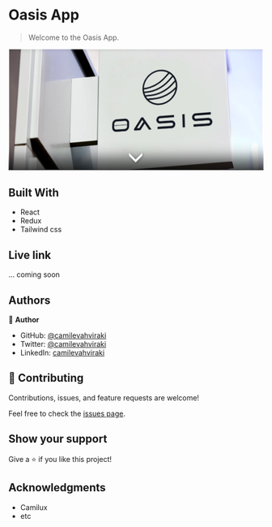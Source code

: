 
 # Oasis App

> Welcome to the Oasis App.

  <img src='./public/images/Screenshot from 2023-02-20 23-35-13.png' alt=''>


## Built With

- React
- Redux
- Tailwind css

## Live link

... coming soon

## Authors

👤 **Author**

- GitHub: [@camilevahviraki](https://github.com/camilevahviraki)
- Twitter: [@camilevahviraki](https://twitter.com/CamileVahviraki)
- LinkedIn: [camilevahviraki](https://www.linkedin.com/in/camile-vahviraki-8180a6232/)



## 🤝 Contributing

Contributions, issues, and feature requests are welcome!

Feel free to check the [issues page](../../issues/).

## Show your support

Give a ⭐️ if you like this project!

## Acknowledgments

- Camilux
- etc

